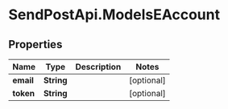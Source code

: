 # SendPostApi.ModelsEAccount

## Properties
Name | Type | Description | Notes
------------ | ------------- | ------------- | -------------
**email** | **String** |  | [optional] 
**token** | **String** |  | [optional] 



